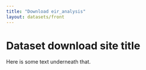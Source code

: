 ```yaml
---
title: "Download eir_analysis"
layout: datasets/front
---
```


# Dataset download site title

Here is some text underneath that.